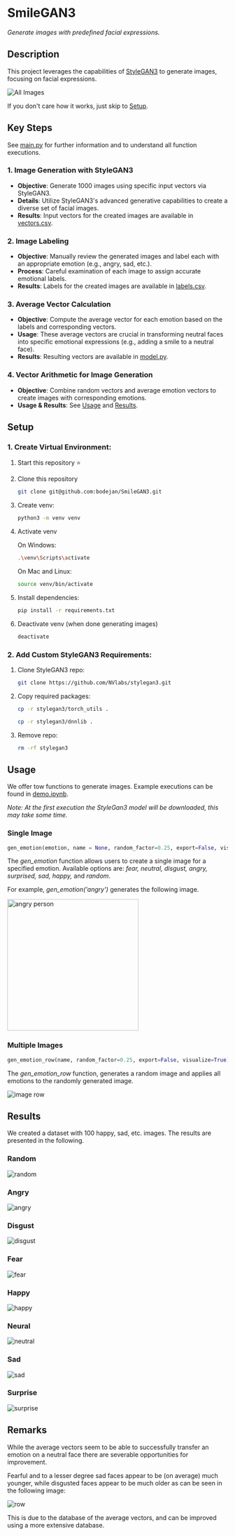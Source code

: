 # SmileGAN3

*Generate images with predefined facial expressions.*

## Description

This project leverages the capabilities of [StyleGAN3](https://github.com/NVlabs/stylegan3/tree/main) to generate images, focusing on facial expressions. 

![All Images](img/result/row/row_11.png)

If you don't care how it works, just skip to [Setup](#setup).

## Key Steps

See [main.py](main.py) for further information and to understand all function executions.

### 1. Image Generation with StyleGAN3

- **Objective**: Generate 1000 images using specific input vectors via StyleGAN3.
- **Details**: Utilize StyleGAN3's advanced generative capabilities to create a diverse set of facial images.
- **Results**: Input vectors for the created images are available in [vectors.csv](img/train/vectors.csv).

### 2. Image Labeling

- **Objective**: Manually review the generated images and label each with an appropriate emotion (e.g., angry, sad, etc.).
- **Process**: Careful examination of each image to assign accurate emotional labels.
- **Results**: Labels for the created images are available in [labels.csv](img/train/labels.csv).

### 3. Average Vector Calculation

- **Objective**: Compute the average vector for each emotion based on the labels and corresponding vectors.
- **Usage**: These average vectors are crucial in transforming neutral faces into specific emotional expressions (e.g., adding a smile to a neutral face).
- **Results**: Resulting vectors are available in [model.py](model.py).

### 4. Vector Arithmetic for Image Generation

- **Objective**: Combine random vectors and average emotion vectors to create images with corresponding emotions.
- **Usage & Results**: See [Usage](#usage) and [Results](#results).



## Setup
### 1. Create Virtual Environment:

1. Start this repository ⭐️

2. Clone this repository
    ```bash
    git clone git@github.com:bodejan/SmileGAN3.git
    ```

3. Create venv:
    ```bash
    python3 -m venv venv
    ```

4. Activate venv

    On Windows:
    ```bash
    .\venv\Scripts\activate
    ```

    On Mac and Linux:
    ```bash
    source venv/bin/activate
    ```
5. Install dependencies:

    ```bash
    pip install -r requirements.txt
    ```

6. Deactivate venv (when done generating images)

    ```bash
    deactivate  
    ```

### 2. Add Custom StyleGAN3 Requirements:
1. Clone StyleGAN3 repo:
    ```bash
    git clone https://github.com/NVlabs/stylegan3.git
    ```

2. Copy required packages:
    ```bash
    cp -r stylegan3/torch_utils .
    ```

    ```bash
    cp -r stylegan3/dnnlib .
    ```

3. Remove repo:
    ```bash
    rm -rf stylegan3
    ```

## Usage

We offer tow functions to generate images. Example executions can be found in [demo.ipynb](demo.ipynb). 

*Note: At the first execution the StyleGan3 model will be downloaded, this may take some time.*

### Single Image

```python
gen_emotion(emotion, name = None, random_factor=0.25, export=False, visualize=True)
```

The *gen_emotion* function allows users to create a single image for a specified emotion. Available options are: *fear, neutral, disgust, angry, surprised, sad, happy,* and *random*.

For example, *gen_emotion('angry')* generates the following image. 

<img src="img/result/angry/example.png" alt="angry person" width="300"/>


### Multiple Images 

```python
gen_emotion_row(name, random_factor=0.25, export=False, visualize=True)
```

The *gen_emotion_row* function, generates a random image and applies all emotions to the randomly generated image.

![image row](img/result/row/row_12.png)

## Results

We created a dataset with 100 happy, sad, etc. images. The results are presented in the following.

### Random

![random](img/result/random/random_faces.png)

### Angry

![angry](img/result/angry/angry_faces.png)

### Disgust

![disgust](img/result/disgust/disgust_faces.png)

### Fear

![fear](img/result/fear/fear_faces.png)

### Happy

![happy](img/result/happy/happy_faces.png)

### Neural

![neutral](img/result/neutral/neutral_faces.png)

### Sad

![sad](img/result/sad/sad_faces.png)

### Surprise

![surprise](img/result/surprise/surprise_faces.png)

## Remarks

While the average vectors seem to be able to successfully transfer an emotion on a neutral face there are severable opportunities for improvement.

Fearful and to a lesser degree sad faces appear to be (on average) much younger, while disgusted faces appear to be much older as can be seen in the following image:

![row](img/result/row/row_13.png)

This is due to the database of the average vectors, and can be improved using a more extensive database.